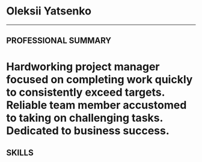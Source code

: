 # Oleksii Yatsenko
********************
## PROFESSIONAL SUMMARY
Hardworking project manager focused on completing work quickly to consistently exceed targets. Reliable team member accustomed to taking on challenging tasks. Dedicated to business success.
====================
## SKILLS